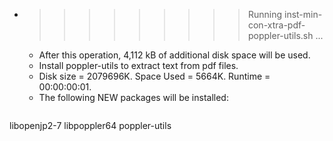 * >>>>>>>>> Running inst-min-con-xtra-pdf-poppler-utils.sh ...
  * After this operation, 4,112 kB of additional disk space will be used.
  * Install poppler-utils to extract text from pdf files.
  * Disk size = 2079696K. Space Used = 5664K. Runtime = 00:00:00:01.
  * The following NEW packages will be installed:
  ```bash
libopenjp2-7 libpoppler64 poppler-utils
  ```
